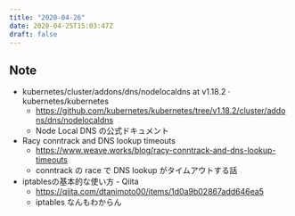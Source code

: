 ```yaml
---
title: "2020-04-26"
date: 2020-04-25T15:03:47Z
draft: false
---
```


## Note

* kubernetes/cluster/addons/dns/nodelocaldns at v1.18.2 · kubernetes/kubernetes
  * https://github.com/kubernetes/kubernetes/tree/v1.18.2/cluster/addons/dns/nodelocaldns
  * Node Local DNS の公式ドキュメント
* Racy conntrack and DNS lookup timeouts
  * https://www.weave.works/blog/racy-conntrack-and-dns-lookup-timeouts
  * conntrack の race で DNS lookup がタイムアウトする話
* iptablesの基本的な使い方 - Qiita
  * https://qiita.com/dtanimoto00/items/1d0a9b02867add646ea5
  * iptables なんもわからん
